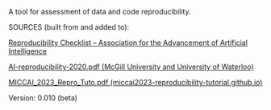 A tool for assessment of data and code reproducibility.

SOURCES (built from and added to): 

[Reproducibility Checklist – Association for the Advancement of Artificial Intelligence](https://aaai.org/conference/aaai/aaai-23/reproducibility-checklist/)

[AI-reproducibility-2020.pdf (McGill University and University of Waterloo)](https://cs.uwaterloo.ca/~brecht/courses/Perf-Eval-Shared/readings/f20/AI-reproducibility-2020.pdf)

[MICCAI_2023_Repro_Tuto.pdf (miccai2023-reproducibility-tutorial.github.io)](https://miccai2023-reproducibility-tutorial.github.io/materials/2023.10.08_MICCAI_2023_Repro_Tuto.pdf)

Version: 0.010 (beta)
